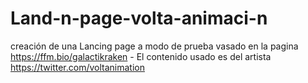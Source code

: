 # Land-n-page-volta-animaci-n
creación de una Lancing page a modo de prueba vasado en la pagina https://ffm.bio/galactikraken - El contenido usado es del artista https://twitter.com/voltanimation 
